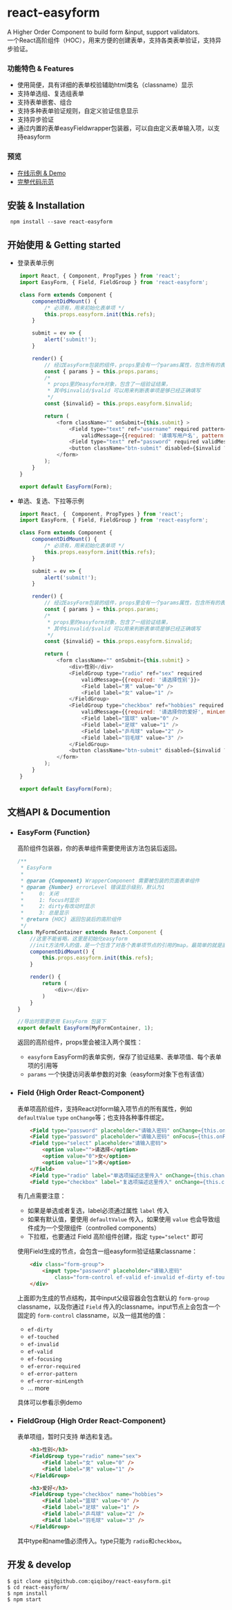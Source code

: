 # react-easyform
A Higher Order Component to build form &amp;input, support validators.  
一个React高阶组件（HOC），用来方便的创建表单，支持各类表单验证，支持异步验证。

### 功能特色 & Features

* 使用简便，具有详细的表单校验辅助html类名（classname）显示
* 支持单选组、复选组表单
* 支持表单嵌套、组合
* 支持多种表单验证规则，自定义验证信息显示
* 支持异步验证
* 通过内置的表单easyFieldwrapper包装器，可以自由定义表单输入项，以支持easyform

### 预览

* [在线示例 & Demo](http://u.boy.im/react-easyform/)
* [完整代码示范](https://github.com/qiqiboy/react-easyform/blob/master/example/app/Form.jsx)

## 安装 & Installation

     npm install --save react-easyform

## 开始使用 & Getting started

* 登录表单示例
```javascript
    import React, { Component, PropTypes } from 'react';
    import EasyForm, { Field, FieldGroup } from 'react-easyform';

    class Form extends Component {
        componentDidMount() {
            /* 必须有，用来初始化表单项 */
            this.props.easyform.init(this.refs);
        }

        submit = ev => {
            alert('submit!');
        }

        render() {
            // 经过EasyForm包装的组件，props里会有一个params属性，包含所有的表单项值
            const { params } = this.props.params;
            /*
             * props里的easyform对象，包含了一组验证结果，
             * 其中$invalid/$valid 可以用来判断表单项是够已经正确填写
             */
            const {$invalid} = this.props.easyform.$invalid;

            return (
                <form className="" onSubmit={this.submit} >
                    <Field type="text" ref="username" required pattern={/^[\w]{5,10}$/} 
                        validMessage={{required: '请填写用户名', pattern: '用户名不能包含字母数字下划线以外的字符'}} />
                    <Field type="text" ref="password" required validMessage={{required: '请填写密码'}} />
                    <button className="btn-submit" disabled={$invalid ? 'disabled' : false}>提交</button>
                </form>
            );
        }
    }

    export default EasyForm(Form);
```
* 单选、复选、下拉等示例
```javascript
    import React, {  Component, PropTypes } from 'react';
    import EasyForm, { Field, FieldGroup } from 'react-easyform';

    class Form extends Component {
        componentDidMount() {
            /* 必须有，用来初始化表单项 */
            this.props.easyform.init(this.refs);
        }

        submit = ev => {
            alert('submit!');
        }

        render() {
            // 经过EasyForm包装的组件，props里会有一个params属性，包含所有的表单项值
            const { params } = this.props.params;
            /*
             * props里的easyform对象，包含了一组验证结果，
             * 其中$invalid/$valid 可以用来判断表单项是够已经正确填写
             */
            const {$invalid} = this.props.easyform.$invalid;

            return (
                <form className="" onSubmit={this.submit} >
                    <div>性别</div>
                    <FieldGroup type="radio" ref="sex" required 
                        validMessage={{required: '请选择性别'}}>
                        <Field label="男" value="0" />
                        <Field label="女" value="1" />
                    </FieldGroup>
                    <FieldGroup type="checkbox" ref="hobbies" required minLength="2"
                        validMessage={{required: '请选择你的爱好', minLength: '至少选择两个爱好'}}>
                        <Field label="篮球" value="0" />
                        <Field label="足球" value="1" />
                        <Field label="乒乓球" value="2" />
                        <Field label="羽毛球" value="3" />
                    </FieldGroup>
                    <button className="btn-submit" disabled={$invalid ? 'disabled' : false}>提交</button>
                </form>
            );
        }
    }

    export default EasyForm(Form);
```

## 文档API & Documention
* ### EasyForm {Function}
    高阶组件包装器，你的表单组件需要使用该方法包装后返回。

    ```javascript
    /**
     * EasyForm
     *
     * @param {Component} WrapperComponent 需要被包装的页面表单组件
     * @param {Number} errorLevel 错误显示级别，默认为1
     *     0: 关闭
     *     1: focus时显示
     *     2: dirty有改动时显示
     *     3: 总是显示
     * @return {HOC} 返回包装后的高阶组件
     */
    class MyFormContainer extends React.Component {
        //这里不能省略，这里是初始化easyform
        //init方法传入的值，是一个包含了对各个表单项节点的引用的map。最简单的就是直接传入 this.refs
        componentDidMount() {
            this.props.easyform.init(this.refs);
        }

        render() {
            return (
                <div></div>
            )
        }
    } 

    //导出时需要使用 EasyForm 包装下
    export default EasyForm(MyFormContainer, 1);
    ```

    返回的高阶组件，props里会被注入两个属性：
    * `easyform` EasyForm的表单实例，保存了验证结果、表单项值、每个表单项的引用等
    * `params` 一个快捷访问表单参数的对象（easyform对象下也有该值）
* ### Field {High Order React-Component}
    表单项高阶组件，支持React对form输入项节点的所有属性，例如`defaultValue` `type` `onChange`等；也支持各种事件绑定。
    
    ```html
        <Field type="password" placeholder="请输入密码" onChange={this.onChange} />
        <Field type="password" placeholder="请输入密码" onFocus={this.onFocus} defaultValue="12345" />
        <Field type="select" placeholder="请输入密码">
            <option value="">请选择</option>
            <option value="0">女</option>
            <option value="1">男</option>
        </Field>
        <Field type="radio" label="单选项描述这里传入" onChange={this.change} />
        <Field type="checkbox" label="复选项描述这里传入" onChange={this.change} />
    ```

    有几点需要注意：
    * 如果是单选或者复选，label必须通过属性 `label` 传入
    * 如果有默认值，要使用 `defaultValue` 传入，如果使用 `value` 也会导致组件成为一个受限组件（controlled components）
    * 下拉框，也要通过 Field 高阶组件创建，指定 `type="select"` 即可

    使用Field生成的节点，会包含一组easyform验证结果classname：
    ```html
        <div class="form-group">
            <input type="password" placeholder="请输入密码"
                class="form-control ef-valid ef-invalid ef-dirty ef-touched ef-focusing ef-error-required ef-error-minLength" />
        </div>
    ```
     上面即为生成的节点结构，其中input父级容器会包含默认的 `form-group` classname，以及你通过 `Field` 传入的classname。input节点上会包含一个固定的
     `form-control` classname，以及一组其他的值：
     * `ef-dirty` 
     * `ef-touched`
     * `ef-invalid`
     * `ef-valid`
     * `ef-focusing`
     * `ef-error-required`
     * `ef-error-pattern`
     * `ef-error-minLength`
     * ... more

     具体可以参看示例demo

* ### FieldGroup {High Order React-Component}
    表单项组，暂时只支持 单选和复选。
    ```html
        <h3>性别</h3>
        <FieldGroup type="radio" name="sex">
            <Field label="女" value="0" />
            <Field label="男" value="1" />
        </FieldGroup>

        <h3>爱好</h3>
        <FieldGroup type="checkbox" name="hobbies">
            <Field label="篮球" value="0" />
            <Field label="足球" value="1" />
            <Field label="乒乓球" value="2" />
            <Field label="羽毛球" value="3" />
        </FieldGroup>
    ```
    其中type和name值必须传入。type只能为 `radio`和`checkbox`。

## 开发 & develop

    $ git clone git@github.com:qiqiboy/react-easyform.git
    $ cd react-easyform/
    $ npm install
    $ npm start
